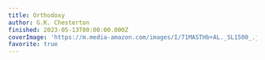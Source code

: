 ```yaml
---
title: Orthodoxy
author: G.K. Chesterton
finished: 2023-05-13T00:00:00.000Z
coverImage: 'https://m.media-amazon.com/images/I/71MASTHb+AL._SL1500_.jpg'
favorite: true
---
```

